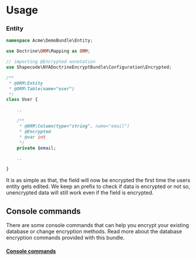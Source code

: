# Usage

### Entity

``` php
namespace Acme\DemoBundle\Entity;

use Doctrine\ORM\Mapping as ORM;

// importing @Encrypted annotation
use Shapecode\NYADoctrineEncryptBundle\Configuration\Encrypted;

/**
 * @ORM\Entity
 * @ORM\Table(name="user")
 */
class User {

    ..

    /**
     * @ORM\Column(type="string", name="email")
     * @Encrypted
     * @var int
     */
    private $email;

    ..

}
```

It is as simple as that, the field will now be encrypted the first time the users entity gets edited.
We keep an <ENC> prefix to check if data is encrypted or not so, unencrypted data will still work even if the field is encrypted.

## Console commands

There are some console commands that can help you encrypt your existing database or change encryption methods.
Read more about the database encryption commands provided with this bundle.

#### [Console commands](https://github.com/shapecode/nya-doctrine-encrypt-bundle/blob/master/docs/commands.md)
